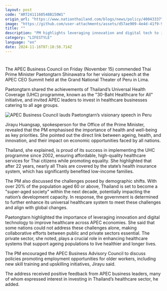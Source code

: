 ```yaml
---
layout: post
code: "ART2411160548B150W1"
origin_url: "https://www.nationthailand.com/blogs/news/policy/40043337"
image: "https://github.com/user-attachments/assets/d57ae909-4e4d-41f9-9891-22e1576c3538"
title: ""
description: "PM highlights leveraging innovation and digital tech to improve healthcare for ‘super-aged society"
category: "LIFESTYLE"
language: "en"
date: 2024-11-16T07:18:58.714Z
---
```


# 









The APEC Business Council on Friday (November 15) commended Thai Prime Minister Paetongtarn Shinawatra for her visionary speech at the APEC CEO Summit held at the Grand National Theater of Peru in Lima.

Paetongtarn shared the achievements of Thailand’s Universal Health Coverage (UHC) programme, known as the "30-Baht Healthcare for All" initiative, and invited APEC leaders to invest in healthcare businesses catering to all age groups.

  ![APEC Business Council lauds Paetongtarn’s visionary speech in Peru](https://github.com/user-attachments/assets/ad743c3b-32cc-4bf3-b2e1-eace7ad4e710)

Jirayu Huangsap, spokesperson for the Office of the Prime Minister, revealed that the PM emphasised the importance of health and well-being as key priorities. She pointed out the direct link between ageing, health, and innovation, and their impact on economic opportunities faced by all nations.

Thailand, she explained, is proud of its success in implementing the UHC programme since 2002, ensuring affordable, high-quality healthcare services for Thai citizens while promoting equality. She highlighted that after 22 years, nearly all Thais are covered by the state’s health insurance system, which has significantly benefited low-income families.

The PM also discussed the challenges posed by demographic shifts. With over 20% of the population aged 60 or above, Thailand is set to become a "super-aged society" within the next decade, potentially impacting the nation’s development capacity. In response, the government is determined to further enhance its universal healthcare system to meet these challenges and align with global changes.

Paetongtarn highlighted the importance of leveraging innovation and digital technology to improve healthcare across APEC economies. She said that some nations could not address these challenges alone, making collaborative efforts between public and private sectors essential. The private sector, she noted, plays a crucial role in enhancing healthcare systems that support ageing populations to live healthier and longer lives.

The PM encouraged the APEC Business Advisory Council to discuss policies promoting employment opportunities for older workers, including new skill training and upskilling initiatives, Jirayu said.

The address received positive feedback from APEC business leaders, many of whom expressed interest in investing in Thailand’s healthcare sector, he added.